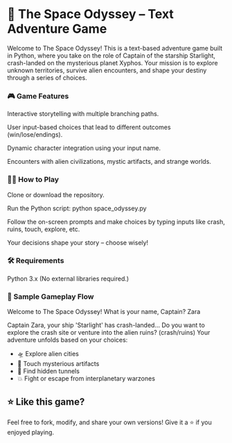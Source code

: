 # 🚀 The Space Odyssey – Text Adventure Game
Welcome to The Space Odyssey!
This is a text-based adventure game built in Python, where you take on the role of Captain of the starship Starlight, crash-landed on the mysterious planet Xyphos. Your mission is to explore unknown territories, survive alien encounters, and shape your destiny through a series of choices.

### 🎮 Game Features
Interactive storytelling with multiple branching paths.

User input-based choices that lead to different outcomes (win/lose/endings).

Dynamic character integration using your input name.

Encounters with alien civilizations, mystic artifacts, and strange worlds.

### 🧑‍🚀 How to Play
Clone or download the repository.

Run the Python script:
python space_odyssey.py

Follow the on-screen prompts and make choices by typing inputs like crash, ruins, touch, explore, etc.

Your decisions shape your story – choose wisely!

### 🛠 Requirements
Python 3.x
(No external libraries required.)

### 🔁 Sample Gameplay Flow

Welcome to The Space Odyssey!
What is your name, Captain? Zara

Captain Zara, your ship 'Starlight' has crash-landed...
Do you want to explore the crash site or venture into the alien ruins? (crash/ruins)
Your adventure unfolds based on your choices:

- 🛸 Explore alien cities
- 🧬 Touch mysterious artifacts
- 🚪 Find hidden tunnels
- 💥 Fight or escape from interplanetary warzones

## ⭐️ Like this game?
Feel free to fork, modify, and share your own versions!
Give it a ⭐️ if you enjoyed playing.
